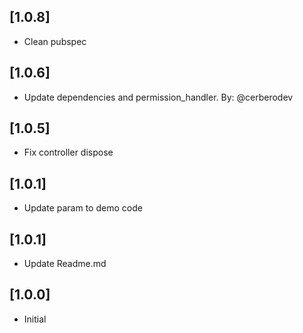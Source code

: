 ## [1.0.8]

- Clean pubspec
## [1.0.6]

- Update dependencies and permission_handler. By: @cerberodev

## [1.0.5]

- Fix controller dispose

## [1.0.1]

- Update param to demo code

## [1.0.1]

- Update Readme.md

## [1.0.0]

- Initial